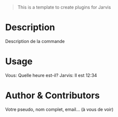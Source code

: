 >This is a template to create plugins for Jarvis

# Description
Description de la commande

# Usage
Vous: Quelle heure est-il?
Jarvis: Il est 12:34

# Author & Contributors
Votre pseudo, nom complet, email... (à vous de voir)
